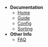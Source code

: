 * **Documentation**
    * [Home](/)
    * [Guide](./guide.md)
    * [Config](./config.md)
    * [Sorting](./sort.md)
* **Other Info**
    * [FAQ](./faq.md)

